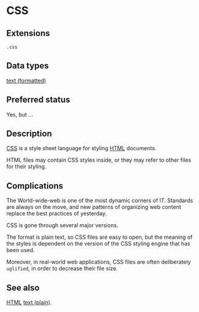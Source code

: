 # CSS

## Extensions

`.css`

## Data types

[text (formatted)](../dataTypes/formattedText.md)

## Preferred status

Yes, but ...

## Description

[CSS]({{wikipedia}}/Cascading_Style_Sheets)
is a style sheet language for styling
[HTML](html.md) documents.

HTML files may contain CSS styles inside, or they may refer to other files for
their styling.

## Complications

The World-wide-web is one of the most dynamic corners of IT. Standards are
always on the move, and new patterns of organizing web content replace the best
practices of yesterday.

CSS is gone through several major versions.

The format is plain text, so CSS files are easy to open,
but the meaning of the styles is dependent on the version of the
CSS styling engine that has been used.

Moreover, in real-world web applications, CSS files are often
deliberately `uglified`, in order to decrease their file size.

## See also

[HTML](html.md)
[text (plain)](../dataTypes/plainText.md).
